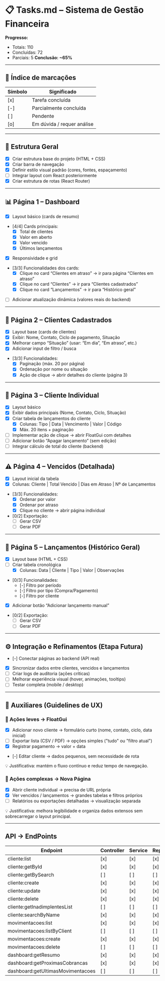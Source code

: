 # 📋 Tasks.md – Sistema de Gestão Financeira

**Progresso:**  

- Totais: 110
- Concluídas: 72
- Parciais: 5
**Conclusão: ~65%**

---

## 🧩 Índice de marcações

| Símbolo | Significado |
|---------|-------------|
| [x]     | Tarefa concluída |
| [-]     | Parcialmente concluída |
| [ ]     | Pendente |
| [o]     | Em dúvida / requer análise |

---

## 🧭 Estrutura Geral

- [x] Criar estrutura base do projeto (HTML + CSS)  
- [x] Criar barra de navegação  
- [x] Definir estilo visual padrão (cores, fontes, espaçamento)  
- [ ] Integrar layout com React posteriormente  
- [x] Criar estrutura de rotas (React Router)  

---

## 📊 Página 1 – Dashboard

- [x] Layout básico (cards de resumo)  
- [4/4] Cards principais:  
  - [x] Total de clientes  
  - [x] Valor em aberto  
  - [x] Valor vencido  
  - [x] Últimos lançamentos  
- [x] Responsividade e grid  
- [3/3] Funcionalidades dos cards:  
  - [x] Clique no card “Clientes em atraso” → ir para página “Clientes em atraso”  
  - [x] Clique no card “Clientes” → ir para “Clientes cadastrados”  
  - [x] Clique no card “Lançamentos” → ir para “Histórico geral”  
- [ ] Adicionar atualização dinâmica (valores reais do backend)  

---

## 👥 Página 2 – Clientes Cadastrados

- [x] Layout base (cards de clientes)  
- [x] Exibir: Nome, Contato, Ciclo de pagamento, Situação  
- [x] Melhorar campo “Situação” (usar: “Em dia”, “Em atraso”, etc.)  
- [x] Adicionar input de filtro / busca  
- [3/3] Funcionalidades:  
  - [x] Paginação (máx. 20 por página)  
  - [x] Ordenação por nome ou situação  
  - [x] Ação de clique → abrir detalhes do cliente (página 3)  

---

## 🧾 Página 3 – Cliente Individual

- [x] Layout básico  
- [x] Exibir dados principais (Nome, Contato, Ciclo, Situação)  
- [x] Criar tabela de lançamentos do cliente  
  - [x] Colunas: Tipo | Data | Vencimento | Valor | Código  
  - [x] Máx. 20 itens + paginação  
- [ ] Implementar ação de clique → abrir FloatGui com detalhes  
- [ ] Adicionar botão “Apagar lançamento” (sem edição)  
- [ ] Integrar cálculo de total do cliente (backend)  

---

## ⚠️ Página 4 – Vencidos (Detalhada)

- [x] Layout inicial da tabela  
- [x] Colunas: Cliente | Total Vencido | Dias em Atraso | Nº de Lançamentos  
- [3/3] Funcionalidades:  
  - [x] Ordenar por valor  
  - [x] Ordenar por atraso  
  - [x] Clique no cliente → abrir página individual  
- [0/2] Exportação:  
  - [ ] Gerar CSV  
  - [ ] Gerar PDF  

---

## 📜 Página 5 – Lançamentos (Histórico Geral)

- [x] Layout base (HTML + CSS)  
- [ ] Criar tabela cronológica  
  - [x] Colunas: Data | Cliente | Tipo | Valor | Observações  
- [0/3] Funcionalidades:  
  - [-] Filtro por período
  - [-] Filtro por tipo (Compra/Pagamento)
  - [-] Filtro por cliente
- [x] Adicionar botão “Adicionar lançamento manual”  
- [0/2] Exportação:  
  - [ ] Gerar CSV  
  - [ ] Gerar PDF  

---

## ⚙️ Integração e Refinamentos (Etapa Futura)

- [-] Conectar páginas ao backend (API real)  
- [x] Sincronizar dados entre clientes, vencidos e lançamentos  
- [ ] Criar logs de auditoria (ações críticas)  
- [ ] Melhorar experiência visual (hover, animações, tooltips)  
- [ ] Testar completa (mobile / desktop)  

---

## 🧭 Auxiliares (Guidelines de UX)

### 🔹 Ações leves → FloatGui

- [x] Adicionar novo cliente → formulário curto (nome, contato, ciclo, data inicial)  
- [ ] Exportar lista (CSV / PDF) → opções simples ("tudo" ou "filtro atual")  
- [x] Registrar pagamento → valor + data  
- [-] Editar cliente → dados pequenos, sem necessidade de rota  

💡 Justificativa: mantém o fluxo contínuo e reduz tempo de navegação.

### 🔸 Ações complexas → Nova Página

- [x] Abrir cliente individual → precisa de URL própria  
- [x] Ver vencidos / lançamentos → grandes tabelas e filtros próprios  
- [ ] Relatórios ou exportações detalhadas → visualização separada  

💡 Justificativa: melhora legibilidade e organiza dados extensos sem sobrecarregar o layout principal.

---

## API → EndPoints

|             Endpoint                | Controller | Service | Repository |
|-------------------------------------|------------|---------|------------|
| cliente:list                        |    [x]     |   [x]   |    [x]     |
| cliente:getById                     |    [x]     |   [x]   |    [x]     |
| cliente:getBySearch                 |    [ ]     |   [ ]   |    [ ]     |
| cliente:create                      |    [x]     |   [x]   |    [x]     |
| cliente:update                      |    [x]     |   [x]   |    [x]     |
| cliente:delete                      |    [x]     |   [x]   |    [x]     |
| cliente:getInadimplentesList        |    [ ]     |   [ ]   |    [ ]     |
| cliente:searchByName                |    [x]     |   [x]   |    [x]     |
| movimentacoes:list                  |    [x]     |   [x]   |    [x]     |
| movimentacoes:listByClient          |    [ ]     |   [ ]   |    [ ]     |
| movimentacoes:create                |    [x]     |   [x]   |    [x]     |
| movimentacoes:delete                |    [ ]     |   [ ]   |    [ ]     |
| dashboard:getResumo                 |    [x]     |   [x]   |    [x]     |
| dashboard:getProximasCobrancas      |    [x]     |   [x]   |    [x]     |
| dashboard:getUltimasMovimentacoes   |    [ ]     |   [ ]   |    [ ]     |
